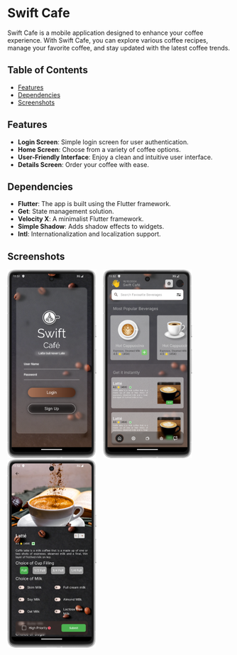 # Swift Cafe

Swift Cafe is a mobile application designed to enhance your coffee experience. With Swift Cafe, you can explore various coffee recipes, manage your favorite coffee, and stay updated with the latest coffee trends.

## Table of Contents
- [Features](#features)
- [Dependencies](#dependencies)
- [Screenshots](#screenshots)

## Features

- **Login Screen**: Simple login screen for user authentication.
- **Home Screen**: Choose from a variety of coffee options.
- **User-Friendly Interface**: Enjoy a clean and intuitive user interface.
- **Details Screen**: Order your coffee with ease.

## Dependencies

- **Flutter**: The app is built using the Flutter framework.
- **Get**: State management solution.
- **Velocity X**: A minimalist Flutter framework.
- **Simple Shadow**: Adds shadow effects to widgets.
- **Intl**: Internationalization and localization support.

## Screenshots
<img src="screenshots/Screenshot_Auth_screen.png" alt="Auth Screen" width="200" height="auto" />&nbsp;&nbsp;&nbsp;&nbsp;<img src="screenshots/Screenshot_Home_screen.png" alt="Home Screen" width="200" height="auto" />&nbsp;&nbsp;&nbsp;&nbsp;<img src="screenshots/Screenshot_Details_Screen.png" alt="Details Screen" width="200" height="auto" />
